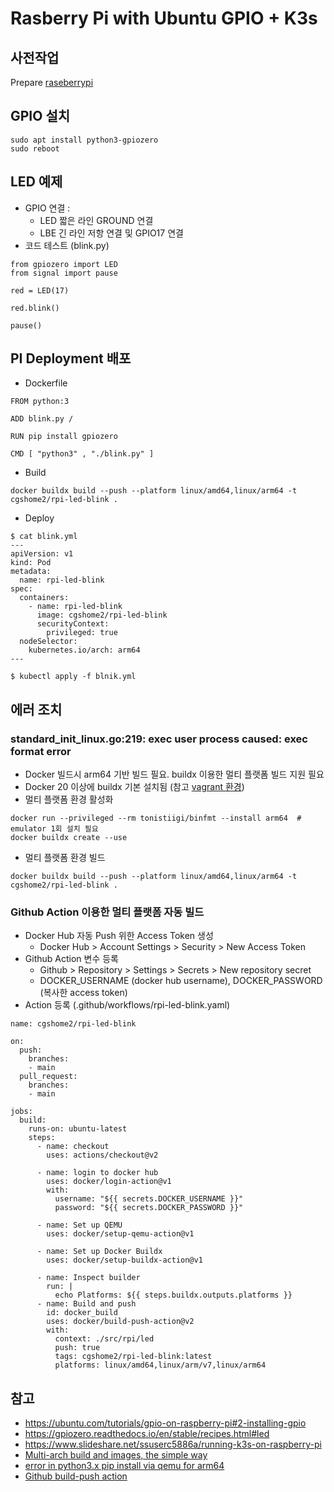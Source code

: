 # Rasberry Pi with Ubuntu GPIO + K3s

## 사전작업
Prepare [raseberrypi](raspberrypi.md)

## GPIO 설치
```
sudo apt install python3-gpiozero
sudo reboot
```
## LED 예제
- GPIO 연결 : 
  - LED 짧은 라인 GROUND 연결
  - LBE 긴 라인 저항 연결 및 GPIO17 연결
- 코드 테스트 (blink.py)
```
from gpiozero import LED
from signal import pause

red = LED(17)

red.blink()

pause()
```

## PI Deployment 배포
- Dockerfile
```
FROM python:3

ADD blink.py /

RUN pip install gpiozero

CMD [ "python3" , "./blink.py" ]
```
- Build
```
docker buildx build --push --platform linux/amd64,linux/arm64 -t cgshome2/rpi-led-blink .
```
- Deploy
```
$ cat blink.yml
---
apiVersion: v1
kind: Pod
metadata:
  name: rpi-led-blink
spec:
  containers:
    - name: rpi-led-blink
      image: cgshome2/rpi-led-blink 
      securityContext:
        privileged: true
  nodeSelector:
    kubernetes.io/arch: arm64
---

$ kubectl apply -f blnik.yml
```


## 에러 조치
### standard_init_linux.go:219: exec user process caused: exec format error 
- Docker 빌드시 arm64 기반 빌드 필요. buildx 이용한 멀티 플랫폼 빌드 지원 필요
- Docker 20 이상에 buildx 기본 설치됨 (참고 [vagrant 환경](https://github.com/GunSik2/k8s/blob/main/install/Vagrantfile-ubuntu20.04))
- 멀티 플랫폼 환경 활성화
```
docker run --privileged --rm tonistiigi/binfmt --install arm64  # emulator 1회 설치 필요
docker buildx create --use
```
- 멀티 플랫폼 환경 빌드
```
docker buildx build --push --platform linux/amd64,linux/arm64 -t cgshome2/rpi-led-blink .
```
### Github Action 이용한 멀티 플랫폼 자동 빌드
- Docker Hub 자동 Push 위한 Access Token 생성
  - Docker Hub > Account Settings > Security > New Access Token 
- Github Action 변수 등록 
  - Github > Repository > Settings > Secrets > New repository secret
  - DOCKER_USERNAME (docker hub username), DOCKER_PASSWORD (복사한 access token) 
- Action 등록 (.github/workflows/rpi-led-blink.yaml)
```
name: cgshome2/rpi-led-blink

on:
  push:
    branches: 
    - main
  pull_request:
    branches:
    - main

jobs:         
  build:
    runs-on: ubuntu-latest
    steps:
      - name: checkout 
        uses: actions/checkout@v2
        
      - name: login to docker hub
        uses: docker/login-action@v1
        with: 
          username: "${{ secrets.DOCKER_USERNAME }}"
          password: "${{ secrets.DOCKER_PASSWORD }}"

      - name: Set up QEMU
        uses: docker/setup-qemu-action@v1
        
      - name: Set up Docker Buildx
        uses: docker/setup-buildx-action@v1

      - name: Inspect builder
        run: |
          echo Platforms: ${{ steps.buildx.outputs.platforms }}
      - name: Build and push
        id: docker_build
        uses: docker/build-push-action@v2
        with:
          context: ./src/rpi/led
          push: true
          tags: cgshome2/rpi-led-blink:latest
          platforms: linux/amd64,linux/arm/v7,linux/arm64
```

## 참고
- https://ubuntu.com/tutorials/gpio-on-raspberry-pi#2-installing-gpio
- https://gpiozero.readthedocs.io/en/stable/recipes.html#led
- https://www.slideshare.net/ssuserc5886a/running-k3s-on-raspberry-pi
- [Multi-arch build and images, the simple way](https://www.docker.com/blog/multi-arch-build-and-images-the-simple-way/)
- [error in python3.x pip install via qemu for arm64](https://github.com/docker/buildx/issues/493)
- [Github build-push action](https://github.com/docker/build-push-action)
